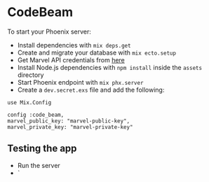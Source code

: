 # CodeBeam

To start your Phoenix server:

  * Install dependencies with `mix deps.get`
  * Create and migrate your database with `mix ecto.setup`
  * Get Marvel API credentials from [here](https://www.google.com/search?client=safari&rls=en&q=marvel+api+account&ie=UTF-8&oe=UTF-8)
  * Install Node.js dependencies with `npm install` inside the `assets` directory
  * Start Phoenix endpoint with `mix phx.server`
  * Create a `dev.secret.exs` file and add the following:
  ```
use Mix.Config

config :code_beam,
  marvel_public_key: "marvel-public-key",
  marvel_private_key: "marvel-private-key"

  ```

## Testing the app

* Run the server
* `